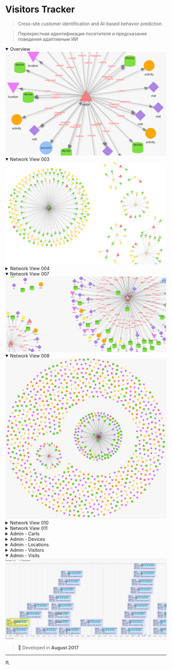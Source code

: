 # Visitors Tracker #

> Cross-site customer identification and AI-based behavior prediction

> Перекрестная идентификация посетителя и предсказание поведения адаптивным ИИ

<details open>
  <summary>Overview</summary>
  <div align="center">
    <img max-width="1103px" max-height="707px" src="assets/img/tracker-network-009.png" />
  </div>
</details>

<details open>
  <summary>Network View 003</summary>
  <div align="center">
    <img max-width="1146px" max-height="729px" src="assets/img/tracker-network-003.png" />
  </div>
</details>

<details>
  <summary>Network View 004</summary>
  <div align="center">
    <img max-width="725px" max-height="671px" src="assets/img/tracker-network-004.png" />
  </div>
</details>

<details open>
  <summary>Network View 007</summary>
  <div align="center">
    <img max-width="1552px" max-height="724px" src="assets/img/tracker-network-007.png" />
  </div>
</details>

<details open>
  <summary>Network View 008</summary>
  <div align="center">
    <img max-width="655px" max-height="650px" src="assets/img/tracker-network-008.png" />
  </div>
</details>

<details>
  <summary>Network View 010</summary>
  <div align="center">
    <img max-width="795px" max-height="723px" src="assets/img/tracker-network-010.png" />
  </div>
</details>

<details>
  <summary>Network View 011</summary>
  <div align="center">
    <img max-width="1123px" max-height="734px" src="assets/img/tracker-network-011.png" />
  </div>
</details>

<details>
  <summary>Admin - Carts</summary>
  <div align="center">
    <img max-width="1518px" max-height="763px" src="assets/img/trkcg-admin-carts-001.png" />
  </div>
</details open>

<details>
  <summary>Admin - Devices</summary>
  <div align="center">
    <img max-width="1528px" max-height="763px" src="assets/img/trkcg-admin-devices-001.png" />
  </div>
</details>

<details>
  <summary>Admin - Locations</summary>
  <div align="center">
    <img max-width="1518px" max-height="765px" src="assets/img/trkcg-admin-locations-001.png" />
  </div>
</details>

<details>
  <summary>Admin - Visitors</summary>
  <div align="center">
    <img max-width="1521px" max-height="761px" src="assets/img/trkcg-admin-visitors-001.png" />
  </div>
</details>

<details open>
  <summary>Admin - Visits</summary>
  <div align="center">
    <img max-width="1517px" max-height="762px" src="assets/img/trkcg-admin-visits-001.png" />
  </div>
</details>

> :calendar: Developed in **August 2017**

---

:scorpius:
